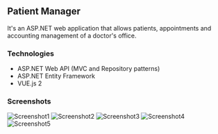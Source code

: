 ## Patient Manager
It's an ASP.NET web application that allows patients, appointments and accounting management of a doctor's office. 
### Technologies
- ASP.NET Web API (MVC and Repository patterns)
- ASP.NET Entity Framework
- VUE.js 2
### Screenshots
![Screenshot1](https://raw.githubusercontent.com/sayfessyd/patients-manager/master/screenshots/Screenshot1.png)
![Screenshot2](https://raw.githubusercontent.com/sayfessyd/patients-manager/master/screenshots/Screenshot2.png)
![Screenshot3](https://raw.githubusercontent.com/sayfessyd/patients-manager/master/screenshots/Screenshot3.png)
![Screenshot4](https://raw.githubusercontent.com/sayfessyd/patients-manager/master/screenshots/Screenshot4.png)
![Screenshot5](https://raw.githubusercontent.com/sayfessyd/patients-manager/master/screenshots/Screenshot5.png)
